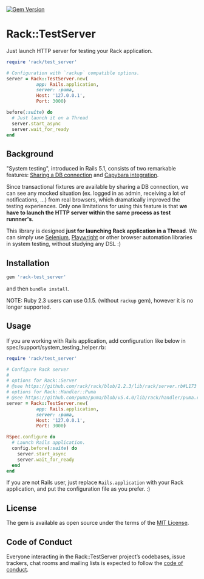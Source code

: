 [![Gem Version](https://badge.fury.io/rb/rack-test_server.svg)](https://badge.fury.io/rb/rack-test_server)

# Rack::TestServer

Just launch HTTP server for testing your Rack application.

```ruby
require 'rack/test_server'

# Configuration with `rackup` compatible options.
server = Rack::TestServer.new(
           app: Rails.application,
           server: :puma,
           Host: '127.0.0.1',
           Port: 3000)

before(:suite) do
  # Just launch it on a Thread
  server.start_async
  server.wait_for_ready
end
```

## Background

"System testing", introduced in Rails 5.1, consists of two remarkable features: [Sharing a DB connection](https://github.com/rails/rails/pull/28083) and [Capybara integration](https://github.com/rails/rails/pull/26703).

Since transactional fixtures are available by sharing a DB connection, we can see any mocked situation (ex. logged in as admin, receiving a lot of notifications, ...) from real browsers, which dramatically improved the testing experiences. Only one limitations for using this feature is that **we have to launch the HTTP server within the same process as test runnner's**.

This library is designed **just for launching Rack application in a Thread**. We can simply use [Selenium](https://rubygems.org/gems/selenium-webdriver), [Playwright](https://playwright-ruby-client.vercel.app/) or other browser automation libraries in system testing, without studying any DSL :)


## Installation

```ruby
gem 'rack-test_server'
```

and then `bundle install`.

NOTE: Ruby 2.3 users can use 0.1.5. (without `rackup` gem), however it is no longer supported.

## Usage

If you are working with Rails application, add configuration like below in spec/support/system_testing_helper.rb:

```ruby
require 'rack/test_server'

# Configure Rack server
#
# options for Rack::Server
# @see https://github.com/rack/rack/blob/2.2.3/lib/rack/server.rb#L173
# options for Rack::Handler::Puma
# @see https://github.com/puma/puma/blob/v5.4.0/lib/rack/handler/puma.rb#L84
server = Rack::TestServer.new(
           app: Rails.application,
           server: :puma,
           Host: '127.0.0.1',
           Port: 3000)

RSpec.configure do
  # Launch Rails application.
  config.before(:suite) do
    server.start_async
    server.wait_for_ready
  end
end
```

If you are not Rails user, just replace `Rails.application` with your Rack application, and put the configuration file as you prefer. :)

## License

The gem is available as open source under the terms of the [MIT License](https://opensource.org/licenses/MIT).

## Code of Conduct

Everyone interacting in the Rack::TestServer project’s codebases, issue trackers, chat rooms and mailing lists is expected to follow the [code of conduct](https://github.com/[USERNAME]/rack-test_server/blob/master/CODE_OF_CONDUCT.md).
